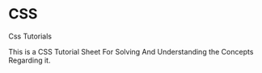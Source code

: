 # CSS
Css Tutorials


This is a CSS Tutorial Sheet For Solving And Understanding the Concepts Regarding it.
